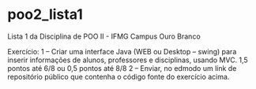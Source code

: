 # poo2_lista1
Lista 1 da Disciplina de POO II - IFMG Campus Ouro Branco

Exercício: 1 – Criar uma interface Java (WEB ou Desktop – swing) para inserir informações de alunos, professores e disciplinas, usando MVC. 1,5 pontos até 6/8 ou 0,5 pontos até 8/8 2 – Enviar, no edmodo um link de repositório público que contenha o código fonte do exercício acima.
